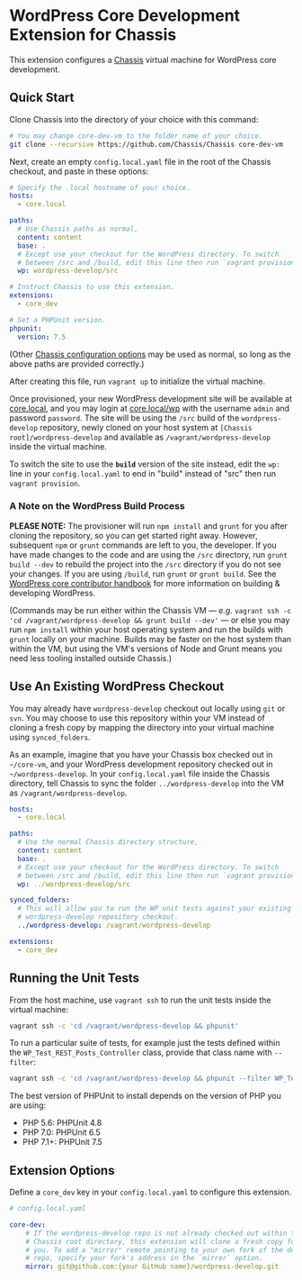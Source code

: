 # WordPress Core Development Extension for Chassis

This extension configures a [Chassis](http://chassis.io) virtual machine for WordPress core development.

## Quick Start

Clone Chassis into the directory of your choice with this command:

```bash
# You may change core-dev-vm to the folder name of your choice.
git clone --recursive https://github.com/Chassis/Chassis core-dev-vm
```

Next, create an empty `config.local.yaml` file in the root of the Chassis checkout, and paste in these options:

```yaml
# Specify the .local hostname of your choice.
hosts:
  - core.local

paths:
  # Use Chassis paths as normal,
  content: content
  base: .
  # Except use your checkout for the WordPress directory. To switch
  # between /src and /build, edit this line then run `vagrant provision`.
  wp: wordpress-develop/src

# Instruct Chassis to use this extension.
extensions:
  - core_dev

# Set a PHPUnit version.
phpunit:
  version: 7.5
```
(Other [Chassis configuration options](http://docs.chassis.io/en/latest/config/) may be used as normal, so long as the above paths are provided correctly.)

After creating this file, run `vagrant up` to initialize the virtual machine.

Once provisioned, your new WordPress development site will be available at [core.local](http://core.local), and you may login at [core.local/wp](http://core.local/wp) with the username `admin` and password `password`. The site will be using the `/src` build of the `wordpress-develop` repository, newly cloned on your host system at `[Chassis root]/wordpress-develop` and available as `/vagrant/wordpress-develop` inside the virtual machine.

To switch the site to use the **`build`** version of the site instead, edit the `wp:` line in your `config.local.yaml` to end in "build" instead of "src" then run `vagrant provision`.

### A Note on the WordPress Build Process

**PLEASE NOTE:** The provisioner will run `npm install` and `grunt` for you after cloning the repository, so you can get started right away. However, subsequent `npm` or `grunt` commands are left to you, the developer. If you have made changes to the code and are using the `/src` directory, run `grunt build --dev` to rebuild the project into the `/src` directory if you do not see your changes. If you are using `/build`, run `grunt` or `grunt build`. See the [WordPress core contributor handbook](https://make.wordpress.org/core/handbook/) for more information on building & developing WordPress.

(Commands may be run either within the Chassis VM — _e.g._ `vagrant ssh -c 'cd /vagrant/wordpress-develop && grunt build --dev'` — or else you may run `npm install` within your host operating system and run the builds with `grunt` locally on your machine. Builds may be faster on the host system than within the VM, but using the VM's versions of Node and Grunt means you need less tooling installed outside Chassis.)

## Use An Existing WordPress Checkout

You may already have `wordpress-develop` checkout out locally using `git` or `svn`. You may choose to use this repository within your VM instead of cloning a fresh copy by mapping the directory into your virtual machine using `synced_folders`.

As an example, imagine that you have your Chassis box checked out in `~/core-vm`, and your WordPress development repository checked out in `~/wordpress-develop`. In your `config.local.yaml` file inside the Chassis directory, tell Chassis to sync the folder `../wordpress-develop` into the VM as `/vagrant/wordpress-develop`.

```yml
hosts:
  - core.local

paths:
  # Use the normal Chassis directory structure,
  content: content
  base: .
  # Except use your checkout for the WordPress directory. To switch
  # between /src and /build, edit this line then run `vagrant provision`.
  wp: ../wordpress-develop/src

synced_folders:
  # This will allow you to run the WP unit tests against your existing
  # wordpress-develop repository checkout.
  ../wordpress-develop: /vagrant/wordpress-develop

extensions:
  - core_dev

```

## Running the Unit Tests

From the host machine, use `vagrant ssh` to run the unit tests inside the virtual machine:

```bash
vagrant ssh -c 'cd /vagrant/wordpress-develop && phpunit'
```

To run a particular suite of tests, for example just the tests defined within the `WP_Test_REST_Posts_Controller` class, provide that class name with `--filter`:

```bash
vagrant ssh -c 'cd /vagrant/wordpress-develop && phpunit --filter WP_Test_REST_Posts_Controller'
```

The best version of PHPUnit to install depends on the version of PHP you are using:

* PHP 5.6: PHPUnit 4.8
* PHP 7.0: PHPUnit 6.5
* PHP 7.1+: PHPUnit 7.5


## Extension Options

Define a `core_dev` key in your `config.local.yaml` to configure this extension.

```yml
# config.local.yaml

core-dev:
    # If the wordpress-develop repo is not already checked out within the
    # Chassis root directory, this extension will clone a fresh copy for
    # you. To add a "mirror" remote pointing to your own fork of the develop
    # repo, specify your fork's address in the `mirror` option.
    mirror: git@github.com:{your GitHub name}/wordpress-develop.git
```

